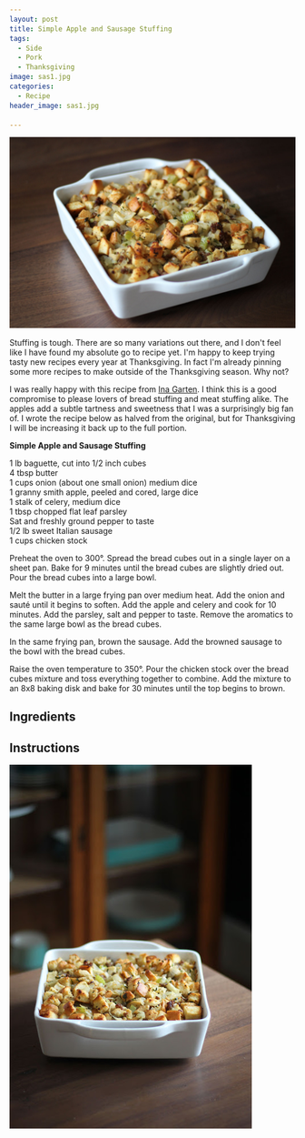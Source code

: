 ```yaml
---
layout: post
title: Simple Apple and Sausage Stuffing
tags:
  - Side
  - Pork
  - Thanksgiving
image: sas1.jpg
categories:
  - Recipe
header_image: sas1.jpg

---
```


![Image of Simple Apple and Sausage Stuffing.](/upload/sas1.jpg)

Stuffing is tough. There are so many variations out there, and I don't feel like I have found my absolute go to recipe yet. I'm happy to keep trying tasty new recipes every year at Thanksgiving. In fact I'm already pinning some more recipes to make outside of the Thanksgiving season. Why not?  
  
I was really happy with this recipe from [Ina Garten](http://www.foodnetwork.com/recipes/ina-garten/sausage-and-herb-stuffing-recipe.html). I think this is a good compromise to please lovers of bread stuffing and meat stuffing alike. The apples add a subtle tartness and sweetness that I was a surprisingly big fan of. I wrote the recipe below as halved from the original, but for Thanksgiving I will be increasing it back up to the full portion.  
  
  
  
**Simple Apple and Sausage Stuffing**  
  
1 lb baguette, cut into 1/2 inch cubes  
4 tbsp butter  
1 cups onion (about one small onion) medium dice  
1 granny smith apple, peeled and cored, large dice  
1 stalk of celery, medium dice  
1 tbsp chopped flat leaf parsley  
Sat and freshly ground pepper to taste  
1/2 lb sweet Italian sausage  
1 cups chicken stock  
  
Preheat the oven to 300°. Spread the bread cubes out in a single layer on a sheet pan. Bake for 9 minutes until the bread cubes are slightly dried out. Pour the bread cubes into a large bowl.  
  
Melt the butter in a large frying pan over medium heat. Add the onion and sauté until it begins to soften. Add the apple and celery and cook for 10 minutes. Add the parsley, salt and pepper to taste. Remove the aromatics to the same large bowl as the bread cubes.  
  
In the same frying pan, brown the sausage. Add the browned sausage to the bowl with the bread cubes.  
  
Raise the oven temperature to 350°. Pour the chicken stock over the bread cubes mixture and toss everything together to combine. Add the mixture to an 8x8 baking disk and bake for 30 minutes until the top begins to brown.

## Ingredients



## Instructions







![Image of Simple Apple and Sausage Stuffing.](/upload/sas2.jpg)